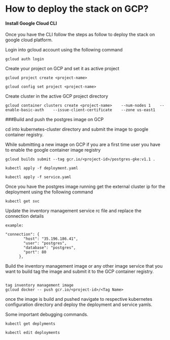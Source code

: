 # How to deploy the stack on GCP?

#### Install Google Cloud CLI

Once you have the CLI follow the steps as follow to deploy the stack on google cloud platform.

Login into gcloud account using the following command
```
gcloud auth login
```
Create your project on GCP and set it as active project
```
gcloud project create <project-name>

gcloud config set project <project-name>

```
Create cluster in the active GCP project directory
````
gcloud container clusters create <project-name>    --num-nodes 1    --enable-basic-auth    --issue-client-certificate    --zone us-east1
````
###Build and push the postgres image on GCP

cd into kubernetes-cluster directory and submit the image to google container registry. 

While submitting a new image on GCP if you are a first time user you have to enable the google container image registry

```
gcloud builds submit --tag gcr.io/<project-id>/postgres-gke:v1.1 .

kubectl apply -f deployment.yaml

kubectl apply -f service.yaml
```

Once you have the postgres image running get the external cluster ip for the deployment using the following command
````
kubectl get svc
````

Update the inventory management service rc file and replace the connection details
````
example:

"connection": {
        "host": "35.196.186.41",
        "user": "postgres",
        "database": "postgres",
        "port": 80
      },
````

Build the inventory management image or any other image service that you want to build tag the image and submit it to the GCP container registry.
````

tag inventory management image
gcloud docker -- push gcr.io/<project-id>/<Tag Name>

````
once the image is build and pushed navigate to respective kubernetes configuration directory and deploy the deployment and service yamls.

Some important debugging commands.

````
kubectl get deplyments

kubectl edit deployments
````


